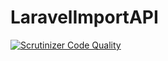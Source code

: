 # LaravelImportAPI

[![Scrutinizer Code Quality](https://scrutinizer-ci.com/g/Phaniraj35/LaravelImportAPI/badges/quality-score.png?b=master)](https://scrutinizer-ci.com/g/Phaniraj35/LaravelImportAPI/?branch=master)

